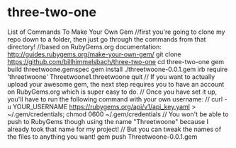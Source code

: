 # three-two-one

List of Commands To Make Your Own Gem
  //first you're going to clone my repo down to a folder, then just go through the commands from that directory!
  //based on RubyGems.org documentation: http://guides.rubygems.org/make-your-own-gem/
  git clone https://github.com/billhimmelsbach/three-two-one
  cd three-two-one
  gem build threetwoone.gemspec
  gem install ./threetwoone-0.0.1.gem
  irb
  require 'threetwoone'
  Threetwoone1.threetwoone
  quit
  // If you want to actually upload your awesome gem, the next step requires you to have an account on RubyGems.org which is super easy to do.
  // Once you have set it up, you'll have to run the following command with your own username:
  // curl -u YOUR_USERNAME https://rubygems.org/api/v1/api_key.yaml > ~/.gem/credentials; chmod 0600 ~/.gem/credentials
  // You won't be able to push to RubyGems though using the name "Threetwoone" because I already took that name for my project!
  // But you can tweak the names of the files to anything you want!
  gem push Threetwoone-0.0.1.gem

